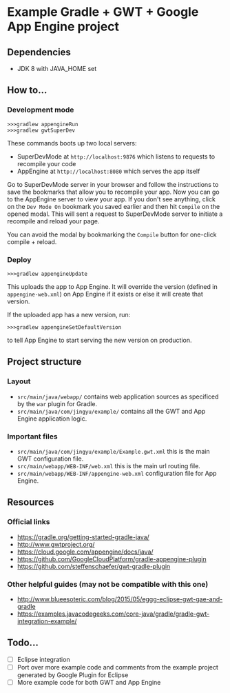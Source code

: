 # Example Gradle + GWT + Google App Engine project

## Dependencies

- JDK 8 with JAVA_HOME set

## How to...

### Development mode

    >>>gradlew appengineRun
    >>>gradlew gwtSuperDev

These commands boots up two local servers:

- SuperDevMode at `http://localhost:9876` which listens to requests to recompile your code
- AppEngine at `http://localhost:8080` which serves the app itself

Go to SuperDevMode server in your browser and follow the instructions to save the bookmarks that allow you to recompile your app.
Now you can go to the AppEngine server to view your app.
If you don't see anything, click on the `Dev Mode On` bookmark you saved earlier and then hit `Compile` on the opened modal.
This will sent a request to SuperDevMode server to initiate a recompile and reload your page.

You can avoid the modal by bookmarking the `Compile` button for one-click compile + reload.

### Deploy

    >>>gradlew appengineUpdate

This uploads the app to App Engine. It will override the version (defined in `appengine-web.xml`) on App Engine if it exists or else it will create that version.

If the uploaded app has a new version, run:

    >>>gradlew appengineSetDefaultVersion

to tell App Engine to start serving the new version on production.

## Project structure

### Layout

- `src/main/java/webapp/` contains web application sources as specificed by the `war` plugin for Gradle.
- `src/main/java/com/jingyu/example/` contains all the GWT and App Engine application logic.

### Important files

- `src/main/java/com/jingyu/example/Example.gwt.xml` this is the main GWT configuration file.
- `src/main/webapp/WEB-INF/web.xml` this is the main url routing file.
- `src/main/webapp/WEB-INF/appengine-web.xml` configuration file for App Engine.

## Resources

### Official links

- https://gradle.org/getting-started-gradle-java/
- http://www.gwtproject.org/
- https://cloud.google.com/appengine/docs/java/
- https://github.com/GoogleCloudPlatform/gradle-appengine-plugin
- https://github.com/steffenschaefer/gwt-gradle-plugin

### Other helpful guides (may not be compatible with this one)

- http://www.blueesoteric.com/blog/2015/05/eggg-eclipse-gwt-gae-and-gradle
- https://examples.javacodegeeks.com/core-java/gradle/gradle-gwt-integration-example/

## Todo...

- [ ] Eclipse integration
- [ ] Port over more example code and comments from the example project generated by Google Plugin for Eclipse
- [ ] More example code for both GWT and App Engine